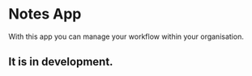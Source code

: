 # Notes App

With this app you can manage your workflow within your organisation.

 ## It is in development.
